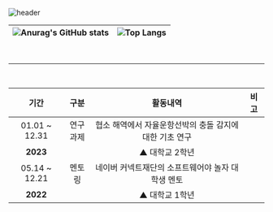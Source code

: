 ![header](https://capsule-render.vercel.app/api?type=waving&color=3E54AC&height=250&text=Rossum&animation=fadeIn&fontColor=EEEEEE&fontSize=100&fontAlignY=40&desc=Hello%20World!&descAlign=64)

|![Anurag's GitHub stats](https://github-readme-stats.vercel.app/api?username=achieven123&theme=buefy) | ![Top Langs](https://github-readme-stats.vercel.app/api/top-langs/?username=achieven123&theme=buefy) |
| ------------- | ------------- |

<br>
<hr>
<br>

| 기간 | 구분 | 활동내역 | 비고 |
| :---: | :---: | :---: | :---: |
| 01.01 ~ 12.31 | 연구<br>과제| 협소 해역에서 자율운항선박의 충돌 감지에 대한 기초 연구 |  |
| **2023**  |  | ▲ 대학교 2학년 |  |
| 05.14 ~ 12.21 | 멘토링| 네이버 커넥트재단의 소프트웨어야 놀자 대학생 멘토 |  |
| **2022**  |  | ▲ 대학교 1학년 |  |
